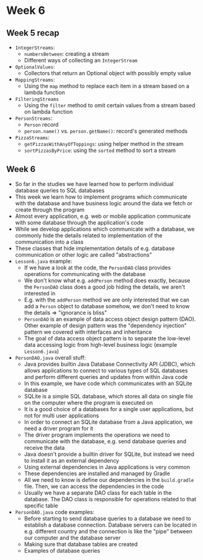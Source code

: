 # Week 6

## Week 5 recap

- `IntegerStreams`:
  - `numbersBetween`: creating a stream
  - Different ways of collecting an `IntegerStream`
- `OptionalValues`:
  - Collectors that return an Optional object with possibly empty value
- `MappingStreams`:
  - Using the `map` method to replace each item in a stream based on a lambda function
- `FilteringStreams`
  - Using the `filter` method to omit certain values from a stream based on lambda function
- `PersonStreams`:
  - `Person` record
  - `person.name()` vs. `person.getName()`: record's generated methods
- `PizzaStreams`:
  - `getPizzasWithAnyOfToppings`: using helper method in the stream
  - `sortPizzasByPrice`: using the `sorted` method to sort a stream 

## Week 6

- So far in the studies we have learned how to perform individual database queries to SQL databases
- This week we learn how to implement programs which communicate with the database and have business logic around the data we fetch or create through the program
- Almost every application, e.g. web or mobile application communicate with some database through the application's code
- While we develop applications which communicate with a database, we commonly hide the details related to implementation of the communication into a class
- These classes that hide implementation details of e.g. database communication or other logic are called "abstractions"
- `Lesson6.java` example:
  - If we have a look at the code, the `PersonDAO` class provides operations for communicating with the database
  - We don't know what e.g. `addPerson` method does exactly, because the `PersonDAO` class does a good job hiding the details, we aren't interested in
  - E.g. with the `addPerson` method we are only interested that we can add a `Person` object to database somehow, we don't need to know the details => "ignorance is bliss"
  - `PersonDAO` is an example of data access object design pattern (DAO). Other example of design pattern was the "dependency injection" pattern we covered with interfaces and inheritance
  - The goal of data access object pattern is to separate the low-level data accessing logic from high-level business logic (example `Lesson6.java`)
- `PersonDAO.java` overall stuff:
  - Java provides builtin Java Database Connectivity API (JDBC), which allows applications to connect to various types of SQL databases and perform different queries and updates from within Java code
  - In this example, we have code which communicates with an SQLite database
  - SQLite is a simple SQL database, which stores all data on single file on the computer where the program is executed on
  - It is a good choice of a databases for a single user applications, but not for multi user applications
  - In order to connect an SQLite database from a Java application, we need a driver program for it
  - The driver program implements the operations we need to communicate with the database, e.g. send database queries and receive the data
  - Java doesn't provide a builtin driver for SQLite, but instead we need to install it as an external dependency
  - Using external dependencies in Java applications is very common
  - These dependencies are installed and managed by Gradle
  - All we need to know is define our dependencies in the `build.gradle` file. Then, we can access the dependencies in the code
  - Usually we have a separate DAO class for each table in the database. The DAO class is responsible for operations related to that specific table
- `PersonDAO.java` code examples:
  - Before starting to send database queries to a database we need to establish a database connection. Database servers can be located in e.g. different country and the connection is like the "pipe" between our computer and the database server
  - Making sure that database tables are created
  - Examples of database queries
